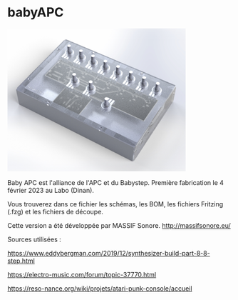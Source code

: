 # babyAPC

<img src="Projet sans titre 5.jpg" alt= “” width="400">

Baby APC est l'alliance de l'APC et du Babystep.
Première fabrication le 4 février 2023 au Labo (Dinan).

Vous trouverez dans ce fichier les schémas, les BOM, les fichiers Fritzing (.fzg) et les fichiers de découpe.

Cette version a été développée par MASSIF Sonore.
http://massifsonore.eu/

Sources utilisées :

https://www.eddybergman.com/2019/12/synthesizer-build-part-8-8-step.html

https://electro-music.com/forum/topic-37770.html

https://reso-nance.org/wiki/projets/atari-punk-console/accueil
